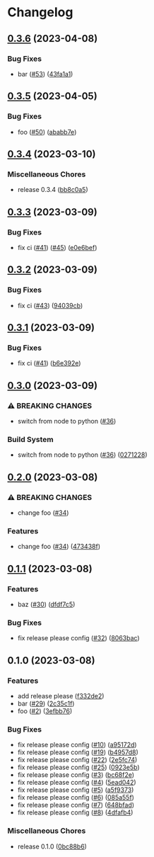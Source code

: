 # Changelog

## [0.3.6](https://github.com/hamakou108/practice-release-please/compare/v0.3.5...v0.3.6) (2023-04-08)


### Bug Fixes

* bar ([#53](https://github.com/hamakou108/practice-release-please/issues/53)) ([43fa1a1](https://github.com/hamakou108/practice-release-please/commit/43fa1a11bb542b94cbf1ab79780092c6aa77ad54))

## [0.3.5](https://github.com/hamakou108/practice-release-please/compare/v0.3.4...v0.3.5) (2023-04-05)


### Bug Fixes

* foo ([#50](https://github.com/hamakou108/practice-release-please/issues/50)) ([ababb7e](https://github.com/hamakou108/practice-release-please/commit/ababb7e3e2074bd2aa29d10e91bee3d631a62bdc))

## [0.3.4](https://github.com/hamakou108/practice-release-please/compare/v0.3.3...v0.3.4) (2023-03-10)


### Miscellaneous Chores

* release 0.3.4 ([bb8c0a5](https://github.com/hamakou108/practice-release-please/commit/bb8c0a5dca666d3682983fbdf400bdd5a4bff822))

## [0.3.3](https://github.com/hamakou108/practice-release-please/compare/v0.3.2...v0.3.3) (2023-03-09)


### Bug Fixes

* fix ci ([#41](https://github.com/hamakou108/practice-release-please/issues/41)) ([#45](https://github.com/hamakou108/practice-release-please/issues/45)) ([e0e6bef](https://github.com/hamakou108/practice-release-please/commit/e0e6bef3278d0d2cd8153ebbb97e89b71e9c507e))

## [0.3.2](https://github.com/hamakou108/practice-release-please/compare/v0.3.1...v0.3.2) (2023-03-09)


### Bug Fixes

* fix ci ([#43](https://github.com/hamakou108/practice-release-please/issues/43)) ([94039cb](https://github.com/hamakou108/practice-release-please/commit/94039cb148de84d90dda507b1d0d1d908a421e45))

## [0.3.1](https://github.com/hamakou108/practice-release-please/compare/v0.3.0...v0.3.1) (2023-03-09)


### Bug Fixes

* fix ci ([#41](https://github.com/hamakou108/practice-release-please/issues/41)) ([b6e392e](https://github.com/hamakou108/practice-release-please/commit/b6e392e24db77e2e5fe8b8ecd7f887d696013e40))

## [0.3.0](https://github.com/hamakou108/practice-release-please/compare/v0.2.0...v0.3.0) (2023-03-09)


### ⚠ BREAKING CHANGES

* switch from node to python ([#36](https://github.com/hamakou108/practice-release-please/issues/36))

### Build System

* switch from node to python ([#36](https://github.com/hamakou108/practice-release-please/issues/36)) ([0271228](https://github.com/hamakou108/practice-release-please/commit/02712281f6b88971de127adb06342313c100a8b9))

## [0.2.0](https://github.com/hamakou108/practice-release-please/compare/v0.1.1...v0.2.0) (2023-03-08)


### ⚠ BREAKING CHANGES

* change foo ([#34](https://github.com/hamakou108/practice-release-please/issues/34))

### Features

* change foo ([#34](https://github.com/hamakou108/practice-release-please/issues/34)) ([473438f](https://github.com/hamakou108/practice-release-please/commit/473438fb33e24107dd9c656f1beab42fda144e44))

## [0.1.1](https://github.com/hamakou108/practice-release-please/compare/v0.1.0...v0.1.1) (2023-03-08)


### Features

* baz ([#30](https://github.com/hamakou108/practice-release-please/issues/30)) ([dfdf7c5](https://github.com/hamakou108/practice-release-please/commit/dfdf7c59dfd5aeb31841cce85bf1d6fecba9222d))


### Bug Fixes

* fix release please config ([#32](https://github.com/hamakou108/practice-release-please/issues/32)) ([8063bac](https://github.com/hamakou108/practice-release-please/commit/8063bac83d48bf57683d1450beda2bbb17d92074))

## 0.1.0 (2023-03-08)


### Features

* add release please ([f332de2](https://github.com/hamakou108/practice-release-please/commit/f332de20b1bbbc86bbb3d85935cf15f92ee69495))
* bar ([#29](https://github.com/hamakou108/practice-release-please/issues/29)) ([2c35c1f](https://github.com/hamakou108/practice-release-please/commit/2c35c1fd5283e8cdcb514535e7e33456bd26b28f))
* foo ([#2](https://github.com/hamakou108/practice-release-please/issues/2)) ([3efbb76](https://github.com/hamakou108/practice-release-please/commit/3efbb7694d271a7c6ed5773aa687761873ae02b0))


### Bug Fixes

* fix release please config ([#10](https://github.com/hamakou108/practice-release-please/issues/10)) ([a95172d](https://github.com/hamakou108/practice-release-please/commit/a95172d4076c96fa3e3ede00e062e44e571c29d9))
* fix release please config ([#19](https://github.com/hamakou108/practice-release-please/issues/19)) ([b4957d8](https://github.com/hamakou108/practice-release-please/commit/b4957d812f4a2404253ec85b1fed28c9f878c492))
* fix release please config ([#22](https://github.com/hamakou108/practice-release-please/issues/22)) ([2e5fc74](https://github.com/hamakou108/practice-release-please/commit/2e5fc74b404c5f5fbed424e4fda5572f3f091cfe))
* fix release please config ([#25](https://github.com/hamakou108/practice-release-please/issues/25)) ([0923e5b](https://github.com/hamakou108/practice-release-please/commit/0923e5b38023d84b78eed9a885dfff3731f78432))
* fix release please config ([#3](https://github.com/hamakou108/practice-release-please/issues/3)) ([bc68f2e](https://github.com/hamakou108/practice-release-please/commit/bc68f2e0c532c3f57d82b58018ce79d955e5f063))
* fix release please config ([#4](https://github.com/hamakou108/practice-release-please/issues/4)) ([5ead042](https://github.com/hamakou108/practice-release-please/commit/5ead04235c3ff352ea556b1ba4e381fe07ef4edf))
* fix release please config ([#5](https://github.com/hamakou108/practice-release-please/issues/5)) ([a5f9373](https://github.com/hamakou108/practice-release-please/commit/a5f937394977e102cfc91067455cc4ae27d75402))
* fix release please config ([#6](https://github.com/hamakou108/practice-release-please/issues/6)) ([085a55f](https://github.com/hamakou108/practice-release-please/commit/085a55f6cff028275406d1057f3910e4cf5b1b65))
* fix release please config ([#7](https://github.com/hamakou108/practice-release-please/issues/7)) ([648bfad](https://github.com/hamakou108/practice-release-please/commit/648bfadba13ff8443b1f4661fdcddf406cc9fc11))
* fix release please config ([#8](https://github.com/hamakou108/practice-release-please/issues/8)) ([4dfafb4](https://github.com/hamakou108/practice-release-please/commit/4dfafb49b6b96ac0f2a31fa59a164a6a721bb1d2))


### Miscellaneous Chores

* release 0.1.0 ([0bc88b6](https://github.com/hamakou108/practice-release-please/commit/0bc88b6d8a0b7df91e8d56aec4bc6dd1591e5a41))

